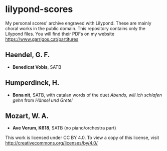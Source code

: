 # lilypond-scores
My personal scores' archive engraved with Lilypond. These are mainly choral works in the public domain. This repository contains only the Lilypond files. You will find their PDFs on my website https://www.garrigos.cat/partitures

## Haendel, G. F.
* **Benedicat Vobis**, SATB

## Humperdinck, H.
* **Bona nit**, SATB, with catalan words of the duet *Abends, will ich schlafen gehn* from *Hänsel und Gretel*

## Mozart, W. A.
* **Ave Verum, K618**, SATB (no piano/orchestra part)



This work is licensed under CC BY 4.0. To view a copy of this license, visit http://creativecommons.org/licenses/by/4.0/
